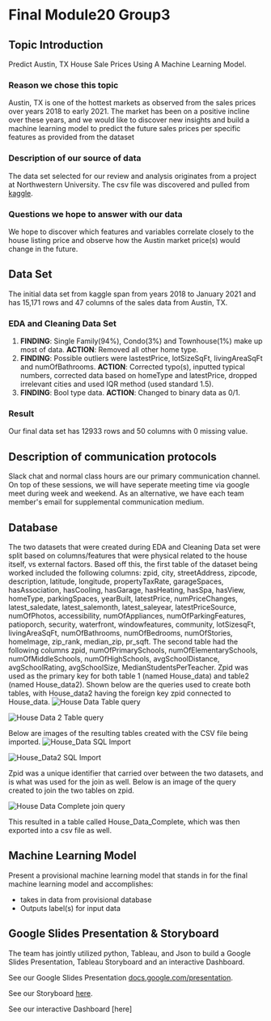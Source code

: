 # Final Module20 Group3

## Topic Introduction
Predict Austin, TX House Sale Prices Using A Machine Learning Model\.

### Reason we chose this topic
Austin, TX is one of the hottest markets as observed from the sales prices over years 2018 to early 2021. The market has been on a positive incline over these years, and we would like to discover new insights and build a machine learning model to predict the future sales prices per specific features as provided from the dataset

### Description of our source of data 
The data set selected for our review and analysis originates from a project at Northwestern University. The csv file was discovered and pulled from [kaggle](https://www.kaggle.com/ericpierce/austinhousingprices)\.

### Questions we hope to answer with our data
We hope to discover which features and variables correlate closely to the house listing price and observe how the Austin market price(s) would change in the future\.

## Data Set
The initial data set from kaggle span from years 2018 to January 2021 and has 15,171 rows and 47 columns of the sales data from Austin, TX\.

### EDA and Cleaning Data Set
1. **FINDING**: Single Family(94%), Condo(3%) and Townhouse(1%) make up most of data. **ACTION**: Removed all other home type\.
2. **FINDING**: Possible outliers were lastestPrice, lotSizeSqFt, livingAreaSqFt and numOfBathrooms.  **ACTION**: Corrected typo(s), inputted typical numbers, corrected data based on homeType and latestPrice, dropped irrelevant cities and used IQR method (used standard 1.5)\.
3. **FINDING**: Bool type data. **ACTION**: Changed to binary data as 0/1\.

### Result
Our final data set has 12933 rows and 50 columns with 0 missing value\.

## Description of communication protocols
Slack chat and normal class hours are our primary communication channel. On top of these sessions, we will have seperate meeting time via google meet during week and weekend\.
As an alternative, we have each team member's email for supplemental communication medium\.

## Database
The two datasets that were created during EDA and Cleaning Data set were split based on columns/features that were physical related to the house itself, vs external factors. 
Based off this, the first table of the dataset being worked included the following columns: zpid, city, streetAddress, zipcode, description, latitude, longitude, propertyTaxRate, garageSpaces, hasAssociation, hasCooling, hasGarage, hasHeating, hasSpa, hasView, homeType, parkingSpaces, yearBuilt, latestPrice, numPriceChanges, latest_saledate, latest_salemonth, latest_saleyear, latestPriceSource, numOfPhotos, accessibility, numOfAppliances, numOfParkingFeatures, patioporch, security, waterfront, windowfeatures, community, lotSizesqFt, livingAreaSqFt, numOfBathrooms, numOfBedrooms, numOfStories, homeImage, zip_rank, median_zip, pr_sqft. 
The second table had the following columns zpid, numOfPrimarySchools, numOfElementarySchools, numOfMiddleSchools, numOfHighSchools, avgSchoolDistance, avgSchoolRating, avgSchoolSize, MedianStudentsPerTeacher. Zpid was used as the primary key for both table 1 (named House_data) and table2 (named House_data2). 
Shown below are the queries used to create both tables, with House_data2 having the foreign key zpid connected to House_data. 
![House Data Table query](https://github.com/dianahandler/Final_Module20_Group3/blob/ec20086b18caf302f1b12e9af6f93a2d0261d105/Resources/House%20Data%20table%20query.png)


![House Data 2 Table query](https://github.com/dianahandler/Final_Module20_Group3/blob/ec20086b18caf302f1b12e9af6f93a2d0261d105/Resources/House%20Data%202%20table%20query.png)

Below are images of the resulting tables created with the CSV file being imported.
![House_Data SQL Import](https://github.com/dianahandler/Final_Module20_Group3/blob/ec20086b18caf302f1b12e9af6f93a2d0261d105/Resources/House_Data%20SQL%20Import.png)

![House_Data2 SQL Import](https://github.com/dianahandler/Final_Module20_Group3/blob/ec20086b18caf302f1b12e9af6f93a2d0261d105/Resources/House_Data2%20SQL%20Import.png)


Zpid was a unique identifier that carried over between the two datasets, and is what was used for the join as well. Below is an image of
the query created to join the two tables on zpid.

![House Data Complete join query](https://github.com/dianahandler/Final_Module20_Group3/blob/ec20086b18caf302f1b12e9af6f93a2d0261d105/Resources/House%20Data%20Complete%20join%20query.png)

This resulted in a table called House_Data_Complete, which was then exported into a csv file as well.

## Machine Learning Model
Present a provisional machine learning model that stands in for the final machine learning model and accomplishes:
- takes in data from provisional database
- Outputs label(s) for input data

## Google Slides Presentation & Storyboard 
The team has jointly utilized python, Tableau, and Json to build a Google Slides Presentation, Tableau Storyboard and an interactive Dashboard\.

See our Google Slides Presentation [docs.google.com/presentation](https://docs.google.com/presentation/d/1twBBLEhZZkmWahrWEjHUeVqPb6Sn0j-FQJ_6LjUNoQ8/edit?usp=sharing)\.

See our Storyboard [here](https://public.tableau.com/app/profile/cinthia.kim7065/viz/Final_Module20_Group3_Austin_Housing/Storyboard_1)\.

See our interactive Dashboard [here]


<!-- New branch for James Moon -->

<!-- New branch for Jimmy Lim -->

<!-- New branch for Sam Ramos -->

<!-- New branch for Cinthia Kim -->

<!-- New branch for Diana Handler -->
